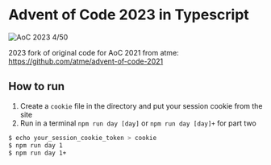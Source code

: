 # Advent of Code 2023 in Typescript

![AoC 2023 4/50](https://img.shields.io/badge/AoC%202023-4%2F50-orange)

2023 fork of original code for AoC 2021 from atme: https://github.com/atme/advent-of-code-2021

## How to run

1. Create a `cookie` file in the directory and put your session cookie from the site
2. Run in a terminal `npm run day [day]` or `npm run day [day]+` for part two

```sh
$ echo your_session_cookie_token > cookie
$ npm run day 1
$ npm run day 1+
```
